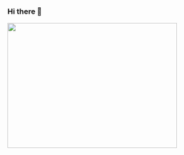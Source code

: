 ### Hi there 👋


<img src="https://media.giphy.com/media/bGgsc5mWoryfgKBx1u/giphy.gif"  width="380" height="280" align="center" >
